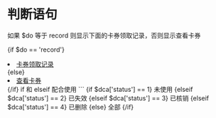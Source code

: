 # 判断语句


如果 $do 等于 record 则显示下面的卡券领取记录，否则显示查看卡券

{if $do == 'record'}
<li class="active"><a href="javascript:;">卡券领取记录</a></li>
{else}
<li class="active"><a href="javascript:;">查看卡券</a></li>
{/if}
if 和 elseif 配合使用
```
{if $dca['status'] == 1}
    <span class="label label-success">未使用</span>
{elseif $dca['status'] == 2}
    <span class="label label-warning">已失效</span>
{elseif $dca['status'] == 3}
    <span class="label label-danger">已核销</span>
{elseif $dca['status'] == 4}
    <span class="label label-default">已删除</span>
{else}
    <span class="label label-default">全部</span>
{/if}

```
